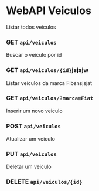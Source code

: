 # WebAPI Veiculos
 
Listar todos veiculos
### GET `api/veiculos`

Buscar o veiculo por id
### GET `api/veiculos/{id}`jsjsjw

Listar veiculos da marca Fibsnsjsjat
### GET `api/veiculos/?marca=Fiat`

Inserir um novo veiculo
### POST `api/veiculos`

Atualizar um veiculo
### PUT `api/veiculos`

Deletar um veiculo
### DELETE `api/veiculos/{id}`
